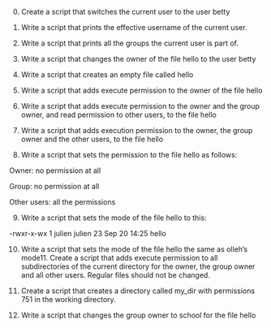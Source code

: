 0. Create a script that switches the current user to the user betty

1. Write a script that prints the effective username of the current user.

2. Write a script that prints all the groups the current user is part of.

3. Write a script that changes the owner of the file hello to the user betty

4. Write a script that creates an empty file called hello

5. Write a script that adds execute permission to the owner of the file hello

6. Write a script that adds execute permission to the owner and the group owner, and read permission to other users, to the file hello

7. Write a script that adds execution permission to the owner, the group owner and the other users, to the file hello

8. Write a script that sets the permission to the file hello as follows:

Owner: no permission at all

Group: no permission at all

Other users: all the permissions

9. Write a script that sets the mode of the file hello to this:

-rwxr-x-wx 1 julien julien 23 Sep 20 14:25 hello

10. Write a script that sets the mode of the file hello the same as olleh’s mode11. Create a script that adds execute permission to all subdirectories of the current directory for the owner, the group owner and all other users. Regular files should not be changed.

12. Create a script that creates a directory called my_dir with permissions 751 in the working directory.

13. Write a script that changes the group owner to school for the file hello

